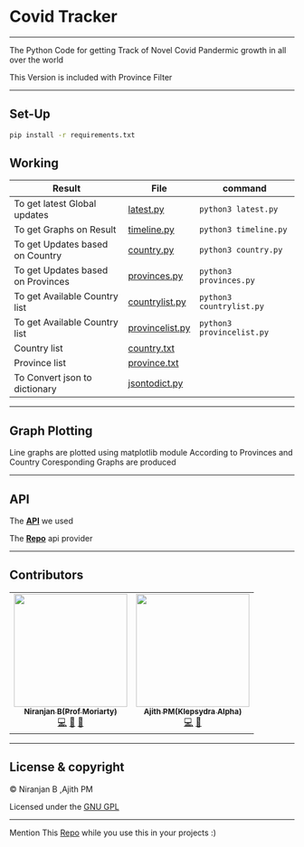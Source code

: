 # Covid Tracker 

___
The Python Code for getting Track of Novel Covid Pandermic growth in all over the world

This Version is included with Province Filter

---

## Set-Up

```bash
pip install -r requirements.txt
```

## Working

| Result | File | command|
|--------|------|--------|
|To get latest Global updates |      [latest.py](Covid-Tracker/latest.py)|``` python3 latest.py ```|
|To get Graphs on Result |      [timeline.py](Covid-Tracker/timeline.py)|``` python3 timeline.py ```|
|To get Updates based on Country | [country.py](Covid-Tracker/country.py)|``` python3 country.py ```|
|To get Updates based on Provinces | [provinces.py](Covid-Tracker/provinces.py)|``` python3 provinces.py ```|
|To get Available Country list |      [countrylist.py](Covid-Tracker/countrylist.py)|``` python3 countrylist.py ```|
|To get Available Country list |      [provincelist.py](Covid-Tracker/provincelist.py)|``` python3 provincelist.py ```|
|Country list |      [country.txt](Covid-Tracker/country.txt)||
|Province list |      [province.txt](Covid-Tracker/province.txt)||
|To Convert json to dictionary | [jsontodict.py](Covid-Tracker/jsontodict.py)||


---

## Graph Plotting

Line graphs are plotted using matplotlib module
According to Provinces and Country Coresponding Graphs are produced

[](rsc/1(2).png)[](rsc/1(1).png)


---

## API

The **[API](https://coronavirus-tracker-api.herokuapp.com/v2/locations)** we used

The **[Repo](https://github.com/ExpDev07/coronavirus-tracker-api)** api provider

---

## Contributors


<table>
  <tr>
    <td align="center"><a href="https://github.com/Niranjanprof"><img src="https://avatars1.githubusercontent.com/u/48713926?s=400&u=a473cb9bbbc98506ae6b55ccd2b45cfdc941d517&v=4" width="200px;" alt=""/><br /><sub><b>Niranjan B(Prof Moriarty)</b></sub></a><br /><a href="https://github.com/Niranjanprof/Corvid-19-Tracker/commits?author=Niranjanprof" title="Code">💻</a> <a href="https://github.com/Niranjanprof/Corvid-19-Tracker/commits?author=Niranjanprof" title="Documentation">📖</a> <a href="#maintenance-Niranjanprof" title="Maintenance">🚧</a></td>
    <td align="center"><a href="https://github.com/AJITH-klepsydra"><img src="https://avatars3.githubusercontent.com/u/62293152?s=400&v=4" width="200px;" alt=""/><br /><sub><b>Ajith PM(Klepsydra Alpha)</b></sub></a><br /><a href="https://github.com/Niranjanprof/Corvid-19-Tracker/commits?author=AJITH-klepsydra" title="Code">💻</a> <a href="https://github.com/Niranjanprof/Corvid-19-Tracker/commits?author=AJITH-klepsydra" title="Documentation">📖</a></td>
  </tr>

</table>

---

## License & copyright

© Niranjan B 
,Ajith PM

Licensed under the [GNU GPL](LICENSE)

---

Mention This [Repo](https://github.com/Niranjanprof/Covid-19-Tracker) while you use this in your projects :)
